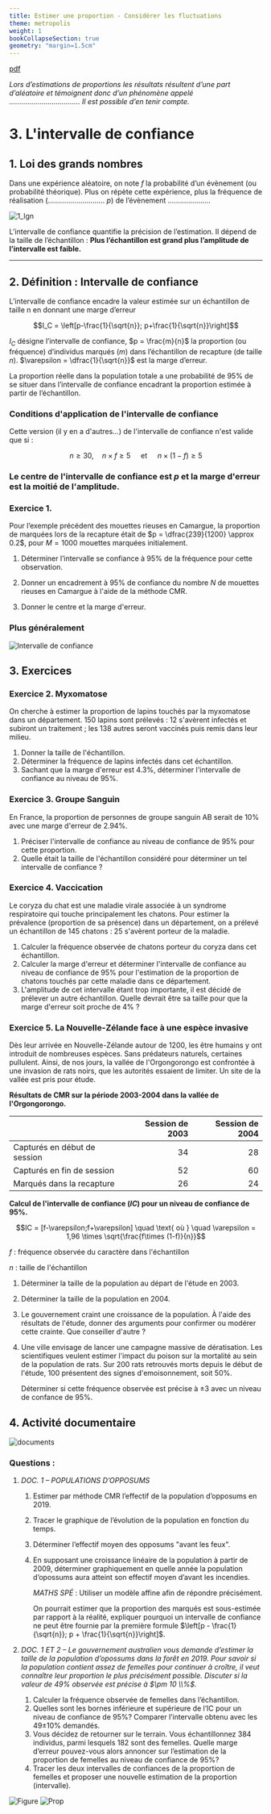 ```yaml
---
title: Estimer une proportion - Considérer les fluctuations
theme: metropolis
weight: 1
bookCollapseSection: true
geometry: "margin=1.5cm"
---
```


[pdf](./2_cours_estimation.pdf)

_Lors d’estimations de proportions les résultats résultent d’une part d’aléatoire et témoignent donc d’un phénomène appelé ................................... Il est possible d’en tenir compte._

# 3. L'intervalle de confiance

## 1. Loi des grands nombres

Dans une expérience aléatoire, on note $f$ la probabilité d’un évènement (ou probabilité théorique). Plus on répète cette expérience, plus la fréquence de réalisation (............................ $p$) de l’évènement .....................

![1_lgn](../img/fig1_lgn.png)

L’intervalle de confiance quantifie la précision de l’estimation. Il dépend de la taille de l’échantillon : **Plus l’échantillon est grand plus l’amplitude de l’intervalle est faible.**

---

## 2. Définition : Intervalle de confiance

L’intervalle de confiance encadre la valeur estimée sur un échantillon de taille n en donnant
une marge d’erreur

$$I_C = \left[p-\frac{1}{\sqrt{n}}; p+\frac{1}{\sqrt{n}}\right]$$

$I_C$ désigne l’intervalle de confiance, $p = \frac{m}{n}$ la proportion (ou fréquence) d’individus marqués ($m$) dans l’échantillon de recapture (de taille $n$).
$\varepsilon = \dfrac{1}{\sqrt{n}}$ est la marge d’erreur.

La proportion réelle dans la population totale a une probabilité de 95% de se situer dans l’intervalle de confiance encadrant la proportion estimée à partir de l’échantillon.

### Conditions d'application de l'intervalle de confiance

Cette version (il y en a d'autres...) de l'intervalle de confiance n'est valide que si :

$$n\geq 30,\quad n\times f \geq 5 \quad\text{ et }\quad n\times(1-f) \geq 5$$

### Le centre de l'intervalle de confiance est $p$ et la marge d'erreur est la moitié de l'amplitude.

### Exercice 1.

Pour l’exemple précédent des mouettes rieuses en Camargue, la proportion de marquées lors de la recapture était de $p = \dfrac{239}{1200} \approx 0.2$, pour $M = 1000$ mouettes marquées initialement.

1. Déterminer l’intervalle se confiance à 95% de la fréquence pour cette observation.
2. Donner un encadrement à 95% de confiance du nombre $N$ de mouettes rieuses en Camargue à l'aide de la méthode CMR.

3. Donner le centre et la marge d'erreur.

### Plus généralement

![Intervalle de confiance](../img/fig2_intervalle_confiance.png)

## 3. Exercices

### Exercice 2. Myxomatose

On cherche à estimer la proportion de lapins touchés par la myxomatose dans un département. 150 lapins sont prélevés : 12 s'avèrent infectés et subiront un traitement ; les 138 autres seront vaccinés puis remis dans leur milieu.

1. Donner la taille de l'échantillon.
2. Déterminer la fréquence de lapins infectés dans cet échantillon.
3. Sachant que la marge d'erreur est 4.3%, déterminer l'intervalle de confiance au niveau de 95%.

### Exercice 3. Groupe Sanguin

En France, la proportion de personnes de groupe sanguin AB serait de 10% avec une marge d'erreur de 2.94%.

1. Préciser l'intervalle de confiance au niveau de confiance de 95% pour cette proportion.
2. Quelle était la taille de l'échantillon considéré pour déterminer un tel intervalle de confiance ?

### Exercice 4. Vaccication

Le coryza du chat est une maladie virale associée à un syndrome respiratoire qui touche principalement les chatons. Pour estimer la prévalence (proportion de sa présence) dans un département, on a prélevé un échantillon de 145 chatons : 25 s'avèrent porteur de la maladie.

1. Calculer la fréquence observée de chatons porteur du coryza dans cet échantillon.
2. Calculer la marge d'erreur et déterminer l'intervalle de confiance au niveau de confiance de 95% pour l'estimation de la proportion de chatons touchés par cette maladie dans ce département.
3. L'amplitude de cet intervalle étant trop importante, il est décidé de prélever un autre échantillon. Quelle devrait être sa taille pour que la marge d'erreur soit proche de 4% ?

### Exercice 5. La Nouvelle-Zélande face à une espèce invasive

Dès leur arrivée en Nouvelle-Zélande autour de 1200, les être humains y ont introduit de nombreuses espèces. Sans prédateurs naturels, certaines pullulent. Ainsi, de nos jours, la vallée de l'Orgongorongo est confrontée à une invasion de rats noirs, que les autorités essaient de limiter. Un site de la vallée est pris pour étude.

**Résultats de CMR sur la période 2003-2004 dans la vallée de l'Orgongorongo.**

|                              | Session de 2003 | Session de 2004 |
| ---------------------------- | --------------: | --------------: |
| Capturés en début de session |              34 |              28 |
| Capturés en fin de session   |              52 |              60 |
| Marqués dans la recapture    |              26 |              24 |

**Calcul de l'intervalle de confiance ($IC$) pour un niveau de confiance de 95%.**

$$IC = [f-\varepsilon;f+\varepsilon] \quad \text{ où } \quad \varepsilon = 1,96 \times \sqrt{\frac{f\times (1-f)}{n}}$$

$f$ : fréquence observée du caractère dans l'échantillon

$n$ : taille de l'échantillon

1. Déterminer la taille de la population au départ de l'étude en 2003.
2. Déterminer la taille de la population en 2004.
3. Le gouvernement craint une croissance de la population. À l'aide des résultats de l'étude, donner des arguments pour confirmer ou modérer cette crainte. Que conseiller d'autre ?
4. Une ville envisage de lancer une campagne massive de dératisation. Les scientifiques veulent estimer l'impact du poison sur la mortalité au sein de la population de rats. Sur 200 rats retrouvés morts depuis le début de l'étude, 100 présentent des signes d'emoisonnement, soit 50%.

   Déterminer si cette fréquence observée est précise à $\pm 3%$ avec un niveau de confance de 95%.

## 4. Activité documentaire

![documents](../img/fig3_doc.png)

### Questions :

1. _DOC. 1 – POPULATIONS D’OPPOSUMS_

   1. Estimer par méthode CMR l’effectif de la population d’opposums en 2019.
   2. Tracer le graphique de l’évolution de la population en fonction du temps.
   3. Déterminer l’effectif moyen des opposums "avant les feux".
   4. En supposant une croissance linéaire de la population à partir de 2009, déterminer graphiquement en quelle année la population d’opossums aura atteint son effectif moyen d’avant les incendies.

      _MATHS SPÉ_ : Utiliser un modèle affine afin de répondre précisément.

      On pourrait estimer que la proportion des marqués est sous-estimée par rapport à la réalité, expliquer
      pourquoi un intervalle de confiance ne peut être fournie par la première formule $\left[p - \frac{1}{\sqrt{n}}; p + \frac{1}{\sqrt{n}}\right]$.

2. _DOC. 1 ET 2 – Le gouvernement australien vous demande d’estimer la taille de la population d’opossums
   dans la forêt en 2019. Pour savoir si la population contient assez de femelles pour continuer à croître, il veut connaître leur proportion le plus précisément possible. Discuter si la valeur de 49% observée est précise à $\pm 10 \\%$._

   1. Calculer la fréquence observée de femelles dans l’échantillon.
   2. Quelles sont les bornes inférieure et supérieure de l’IC pour un niveau de confiance de 95%? Comparer l’intervalle obtenu avec les 49±10% demandés.
   3. Vous décidez de retourner sur le terrain. Vous échantillonnez 384 individus, parmi lesquels 182 sont des femelles. Quelle marge d’erreur pouvez-vous alors annoncer sur l’estimation de la proportion de femelles au niveau de confiance de 95%?
   4. Tracer les deux intervalles de confiances de la proportion de femelles et proposer une nouvelle estimation de la proportion (intervalle).

![Figure](../img/fig4_pop.png)
![Prop](../img/fig5_prop.png)
